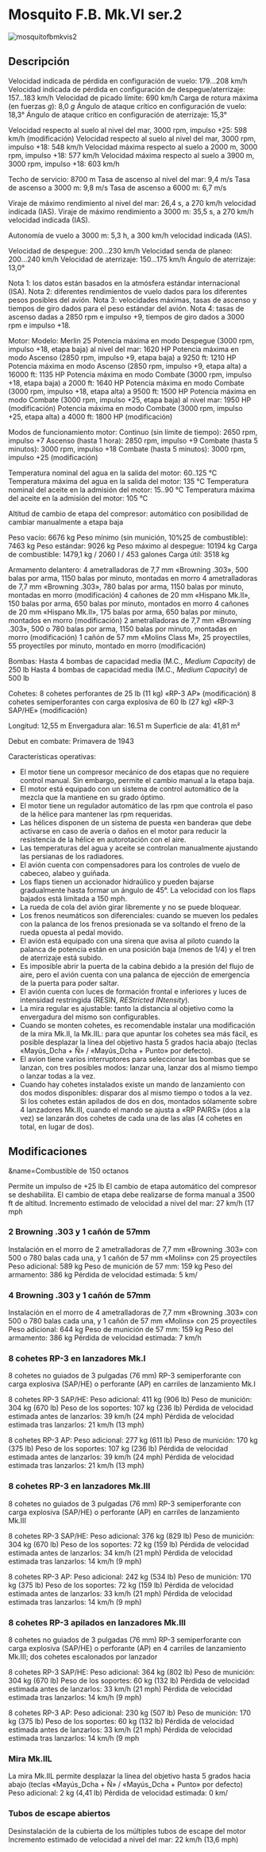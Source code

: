 # Mosquito F.B. Mk.VI ser.2

![mosquitofbmkvis2](../images/mosquitofbmkvis2.png)

## Descripción

Velocidad indicada de pérdida en configuración de vuelo: 179...208 km/h
Velocidad indicada de pérdida en configuración de despegue/aterrizaje: 157...183 km/h
Velocidad de picado límite: 690 km/h
Carga de rotura máxima (en fuerzas <i>g</i>): 8,0 <i>g</i>
Ángulo de ataque crítico en configuración de vuelo: 18,3°
Ángulo de ataque crítico en configuración de aterrizaje: 15,3°

Velocidad respecto al suelo al nivel del mar, 3000 rpm, impulso +25: 598 km/h (modificación)
Velocidad respecto al suelo al nivel del mar, 3000 rpm, impulso +18: 548 km/h
Velocidad máxima respecto al suelo a 2000 m, 3000 rpm, impulso +18: 577 km/h
Velocidad máxima respecto al suelo a 3900 m, 3000 rpm, impulso +18: 603 km/h

Techo de servicio: 8700 m
Tasa de ascenso al nivel del mar: 9,4 m/s
Tasa de ascenso a 3000 m: 9,8 m/s
Tasa de ascenso a 6000 m: 6,7 m/s

Viraje de máximo rendimiento al nivel del mar: 26,4 s, a 270 km/h velocidad indicada (IAS).
Viraje de máximo rendimiento a 3000 m: 35,5 s, a 270 km/h velocidad indicada (IAS).

Autonomía de vuelo a 3000 m: 5,3 h, a 300 km/h velocidad indicada (IAS).

Velocidad de despegue: 200...230 km/h
Velocidad senda de planeo: 200...240 km/h
Velocidad de aterrizaje: 150...175 km/h
Ángulo de aterrizaje: 13,0°

Nota 1: los datos están basados en la atmósfera estándar internacional (ISA).
Nota 2: diferentes rendimientos de vuelo dados para los diferentes pesos posibles del avión.
Nota 3: velocidades máximas, tasas de ascenso y tiempos de giro dados para el peso estándar del avión.
Nota 4: tasas de ascenso dadas a 2850 rpm e impulso +9, tiempos de giro dados a 3000 rpm e impulso +18.

Motor:
Modelo: Merlin 25
Potencia máxima en modo Despegue (3000 rpm, impulso +18, etapa baja) al nivel del mar: 1620 HP
Potencia máxima en modo Ascenso (2850 rpm, impulso +9, etapa baja) a 9250 ft: 1210 HP
Potencia máxima en modo Ascenso (2850 rpm, impulso +9, etapa alta) a 16000 ft: 1135 HP
Potencia máxima en modo Combate (3000 rpm, impulso +18, etapa baja) a 2000 ft: 1640 HP
Potencia máxima en modo Combate (3000 rpm, impulso +18, etapa alta) a 9500 ft: 1500 HP
Potencia máxima en modo Combate (3000 rpm, impulso +25, etapa baja) al nivel mar: 1950 HP (modificación)
Potencia máxima en modo Combate (3000 rpm, impulso +25, etapa alta) a 4000 ft: 1800 HP (modificación)

Modos de funcionamiento motor:
Continuo (sin límite de tiempo): 2650 rpm, impulso +7
Ascenso (hasta 1 hora): 2850 rpm, impulso +9
Combate (hasta 5 minutos): 3000 rpm, impulso +18
Combate (hasta 5 minutos): 3000 rpm, impulso +25 (modificación)

Temperatura nominal del agua en la salida del motor: 60..125 °C
Temperatura máxima del agua en la salida del motor: 135 °C
Temperatura nominal del aceite en la admisión del motor: 15..90 °C
Temperatura máxima del aceite en la admisión del motor: 105 °C

Altitud de cambio de etapa del compresor: automático con posibilidad de cambiar manualmente a etapa baja

Peso vacío: 6676 kg
Peso mínimo (sin munición, 10%25 de combustible): 7463 kg
Peso estándar: 9026 kg
Peso máximo al despegue: 10194 kg
Carga de combustible: 1479,1 kg / 2060 l / 453 galones
Carga útil: 3518 kg

Armamento delantero:
4 ametralladoras de 7,7 mm «Browning .303», 500 balas por arma, 1150 balas por minuto, montadas en morro
4 ametralladoras de 7,7 mm «Browning .303», 780 balas por arma, 1150 balas por minuto, montadas en morro (modificación)
4 cañones de 20 mm «Hispano Mk.II», 150 balas por arma, 650 balas por minuto, montados en morro
4 cañones de 20 mm «Hispano Mk.II», 175 balas por arma, 650 balas por minuto, montados en morro (modificación)
2 ametralladoras de 7,7 mm «Browning .303», 500 o 780 balas por arma, 1150 balas por minuto, montadas en morro (modificación)
1 cañón de 57 mm «Molins Class M», 25 proyectiles, 55 proyectiles por minuto, montado en morro (modificación)

Bombas:
Hasta 4 bombas de capacidad media (M.C., <i>Medium Capacity</i>) de 250 lb
Hasta 4 bombas de capacidad media (M.C., <i>Medium Capacity</i>) de 500 lb

Cohetes:
8 cohetes perforantes de 25 lb (11 kg) «RP-3 AP» (modificación)
8 cohetes semiperforantes con carga explosiva de 60 lb (27 kg) «RP-3 SAP/HE» (modificación)

Longitud: 12,55 m
Envergadura alar: 16.51 m
Superficie de ala: 41,81 m²

Debut en combate: Primavera de 1943

Características operativas:
- El motor tiene un compresor mecánico de dos etapas que no requiere control manual. Sin embargo, permite el cambio manual a la etapa baja.
- El motor está equipado con un sistema de control automático de la mezcla que la mantiene en su grado óptimo.
- El motor tiene un regulador automático de las rpm que controla el paso de la hélice para mantener las rpm requeridas.
- Las hélices disponen de un sistema de puesta «en bandera» que debe activarse en caso de avería o daños en el motor para reducir la resistencia de la hélice en autorotación con el aire.
- Las temperaturas del agua y aceite se controlan manualmente ajustando las persianas de los radiadores.
- El avión cuenta con compensadores para los controles de vuelo de cabeceo, alabeo y guiñada.
- Los flaps tienen un accionador hidraúlico y pueden bajarse gradualmente hasta formar un ángulo de 45°. La velocidad con los flaps bajados está limitada a 150 mph.
- La rueda de cola del avión girar libremente y no se puede bloquear.
- Los frenos neumáticos son diferenciales: cuando se mueven los pedales con la palanca de los frenos presionada se va soltando el freno de la rueda opuesta al pedal movido.
- El avión está equipado con una sirena que avisa al piloto cuando la palanca de potencia están en una posición baja (menos de 1/4) y el tren de aterrizaje está subido.
- Es imposible abrir la puerta de la cabina debido a la presión del flujo de aire, pero el avión cuenta con una palanca de ejección de emergencia de la puerta para poder saltar.
- El avión cuenta con luces de formación frontal e inferiores y luces de intensidad restringida (RESIN, <i>REStricted INtensity</i>).
- La mira regular es ajustable: tanto la distancia al objetivo como la envergadura del mismo son configurables.
- Cuando se monten cohetes, es recomendable instalar una modificación de la mira Mk.II, la Mk.IIL: para que apuntar los cohetes sea más fácil, es posible desplazar la línea del objetivo hasta 5 grados hacia abajo (teclas «Mayús_Dcha + Ñ» / «Mayús_Dcha + Punto» por defecto).
- El avion tiene varios interruptores para seleccionar las bombas que se lanzan, con tres posibles modos: lanzar una, lanzar dos al mismo tiempo o lanzar todas a la vez.
- Cuando hay cohetes instalados existe un mando de lanzamiento con dos modos disponibles: disparar dos al mismo tiempo o todos a la vez. Si los cohetes están apilados de dos en dos, montados sólamente sobre 4 lanzadores Mk.III, cuando el mando se ajusta a «RP PAIRS» (dos a la vez) se lanzarán dos cohetes de cada una de las alas (4 cohetes en total, en lugar de dos).

## Modificaciones
&name=Combustible de 150 octanos

Permite un impulso de +25 lb
El cambio de etapa automático del compresor se deshabilita. El cambio de etapa debe realizarse de forma manual a 3500 ft de altitud.
Incremento estimado de velocidad a nivel del mar: 27 km/h (17 mph
### 2 Browning .303 y 1 cañón de 57mm

Instalación en el morro de 2 ametralladoras de 7,7 mm «Browning .303» con 500 o 780 balas cada una, y 1 cañón de 57 mm «Molins» con 25 proyectiles
Peso adicional: 589 kg
Peso de munición de 57 mm: 159 kg
Peso del armamento: 386 kg
Pérdida de velocidad estimada: 5 km/
### 4 Browning .303 y 1 cañón de 57mm

Instalación en el morro de 4 ametralladoras de 7,7 mm «Browning .303» con 500 o 780 balas cada una, y 1 cañón de 57 mm «Molins» con 25 proyectiles
Peso adicional: 644 kg
Peso de munición de 57 mm: 159 kg
Peso del armamento: 386 kg
Pérdida de velocidad estimada: 7 km/h
### 8 cohetes RP-3 en lanzadores Mk.I

8 cohetes no guiados de 3 pulgadas (76 mm) RP-3 semiperforante con carga explosiva (SAP/HE) o perforante (AP) en carriles de lanzamiento Mk.I

8 cohetes RP-3 SAP/HE:
Peso adicional: 411 kg (906 lb)
Peso de munición: 304 kg (670 lb)
Peso de los soportes: 107 kg (236 lb)
Pérdida de velocidad estimada antes de lanzarlos: 39 km/h (24 mph)
Pérdida de velocidad estimada tras lanzarlos: 21 km/h (13 mph)

8 cohetes RP-3 AP:
Peso adicional: 277 kg (611 lb)
Peso de munición: 170 kg (375 lb)
Peso de los soportes: 107 kg (236 lb)
Pérdida de velocidad estimada antes de lanzarlos: 39 km/h (24 mph)
Pérdida de velocidad estimada tras lanzarlos: 21 km/h (13 mph)
### 8 cohetes RP-3 en lanzadores Mk.III

8 cohetes no guiados de 3 pulgadas (76 mm) RP-3 semiperforante con carga explosiva (SAP/HE) o perforante (AP) en carriles de lanzamiento Mk.III

8 cohetes RP-3 SAP/HE:
Peso adicional: 376 kg (829 lb)
Peso de munición: 304 kg (670 lb)
Peso de los soportes: 72 kg (159 lb)
Pérdida de velocidad estimada antes de lanzarlos: 34 km/h (21 mph)
Pérdida de velocidad estimada tras lanzarlos: 14 km/h (9 mph)

8 cohetes RP-3 AP: 
Peso adicional: 242 kg (534 lb)
Peso de munición: 170 kg (375 lb)
Peso de los soportes: 72 kg (159 lb)
Pérdida de velocidad estimada antes de lanzarlos: 33 km/h (21 mph)
Pérdida de velocidad estimada tras lanzarlos: 14 km/h (9 mph)
### 8 cohetes RP-3 apilados en lanzadores Mk.III

8 cohetes no guiados de 3 pulgadas (76 mm) RP-3 semiperforante con carga explosiva (SAP/HE) o perforante (AP) en 4 carriles de lanzamiento Mk.III; dos cohetes escalonados por lanzador

8 cohetes RP-3 SAP/HE:
Peso adicional: 364 kg (802 lb)
Peso de munición: 304 kg (670 lb)
Peso de los soportes: 60 kg (132 lb)
Pérdida de velocidad estimada antes de lanzarlos: 33 km/h (21 mph)
Pérdida de velocidad estimada tras lanzarlos: 14 km/h (9 mph)

8 cohetes RP-3 AP:
Peso adicional: 230 kg (507 lb)
Peso de munición: 170 kg (375 lb)
Peso de los soportes: 60 kg (132 lb)
Pérdida de velocidad estimada antes de lanzarlos: 33 km/h (21 mph)
Pérdida de velocidad estimada tras lanzarlos: 14 km/h (9 mph
### Mira Mk.IIL

La mira Mk.IIL permite desplazar la línea del objetivo hasta 5 grados hacia abajo (teclas «Mayús_Dcha + Ñ» / «Mayús_Dcha + Punto» por defecto)
Peso adicional: 2 kg (4,41 lb)
Pérdida de velocidad estimada: 0 km/
### Tubos de escape abiertos

Desinstalación de la cubierta de los múltiples tubos de escape del motor
Incremento estimado de velocidad a nivel del mar: 22 km/h (13,6 mph)